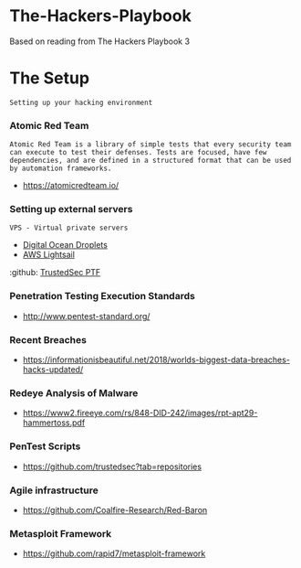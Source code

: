 # The-Hackers-Playbook
Based on reading from The Hackers Playbook 3

# The Setup
```
Setting up your hacking environment
```
### Atomic Red Team
```
Atomic Red Team is a library of simple tests that every security team can execute to test their defenses. Tests are focused, have few dependencies, and are defined in a structured format that can be used by automation frameworks.
```
* https://atomicredteam.io/

### Setting up external servers
```
VPS - Virtual private servers 
```
* [Digital Ocean Droplets](https://www.digitalocean.com/products/)
* [AWS Lightsail](https://aws.amazon.com/lightsail/)

:github: [TrustedSec PTF](../TrustedSec%20PTF)

### Penetration Testing Execution Standards
* http://www.pentest-standard.org/

### Recent Breaches
* https://informationisbeautiful.net/2018/worlds-biggest-data-breaches-hacks-updated/

### Redeye Analysis of Malware
* https://www2.fireeye.com/rs/848-DID-242/images/rpt-apt29-hammertoss.pdf

### PenTest Scripts
* https://github.com/trustedsec?tab=repositories

### Agile infrastructure
* https://github.com/Coalfire-Research/Red-Baron

### Metasploit Framework
* https://github.com/rapid7/metasploit-framework
